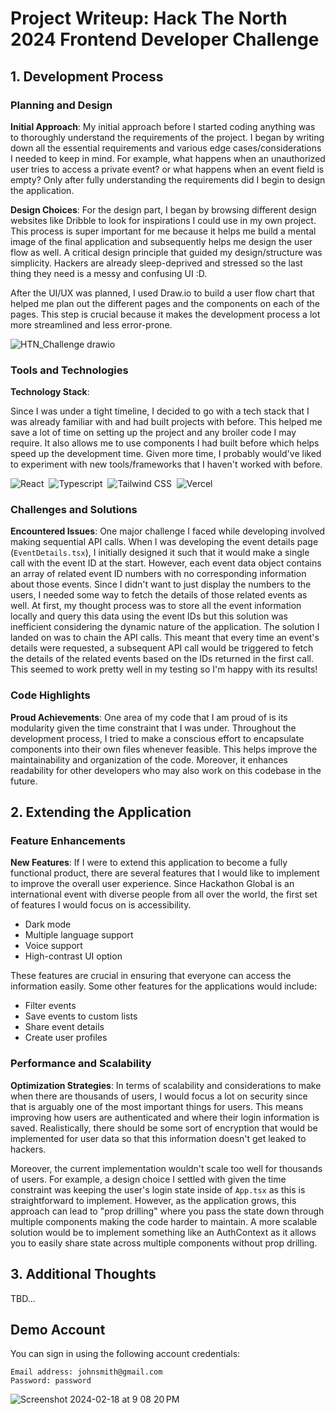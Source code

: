# Project Writeup: Hack The North 2024 Frontend Developer Challenge

## 1. Development Process

### Planning and Design

**Initial Approach**:
My initial approach before I started coding anything was to thoroughly understand the requirements of the project. I began by writing down all the essential requirements and various edge cases/considerations I needed to keep in mind. For example, what happens when an unauthorized user tries to access a private event? or what happens when an event field is empty? Only after fully understanding the requirements did I begin to design the application.

**Design Choices**:
For the design part, I began by browsing different design websites like Dribble to look for inspirations I could use in my own project. This process is super important for me because it helps me build a mental image of the final application and subsequently helps me design the user flow as well. A critical design principle that guided my design/structure was simplicity. Hackers are already sleep-deprived and stressed so the last thing they need is a messy and confusing UI :D.

After the UI/UX was planned, I used Draw.io to build a user flow chart that helped me plan out the different pages and the components on each of the pages. This step is crucial because it makes the development process a lot more streamlined and less error-prone.

![HTN_Challenge drawio](https://github.com/ericcxie/htn24-frontend-challenge/assets/66566975/fc116251-c4d3-4791-9a76-c9e6cb2a28b1)

### Tools and Technologies

**Technology Stack**:

Since I was under a tight timeline, I decided to go with a tech stack that I was already familiar with and had built projects with before. This helped me save a lot of time on setting up the project and any broiler code I may require. It also allows me to use components I had built before which helps speed up the development time. Given more time, I probably would've liked to experiment with new tools/frameworks that I haven't worked with before.

<img src="https://img.shields.io/badge/react-%2320232a.svg?style=for-the-badge&logo=react&logoColor=%2361DAFB" alt="React"/>&nbsp;
<img src="https://img.shields.io/badge/Typescript-%2320232a.svg?style=for-the-badge&logo=typescript&logoColor=blue" alt="Typescript"/>&nbsp;
<img src="https://img.shields.io/badge/tailwindcss-%2338B2AC.svg?style=for-the-badge&logo=tailwind-css&logoColor=white" alt="Tailwind CSS"/>&nbsp;
<img src="https://img.shields.io/badge/Vercel-000000.svg?style=for-the-badge&logo=Vercel&logoColor=white" alt="Vercel"/>

### Challenges and Solutions

**Encountered Issues**:
One major challenge I faced while developing involved making sequential API calls. When I was developing the event details page (`EventDetails.tsx`), I initially designed it such that it would make a single call with the event ID at the start. However, each event data object contains an array of related event ID numbers with no corresponding information about those events. Since I didn't want to just display the numbers to the users, I needed some way to fetch the details of those related events as well. At first, my thought process was to store all the event information locally and query this data using the event IDs but this solution was inefficient considering the dynamic nature of the application. The solution I landed on was to chain the API calls. This meant that every time an event's details were requested, a subsequent API call would be triggered to fetch the details of the related events based on the IDs returned in the first call. This seemed to work pretty well in my testing so I'm happy with its results!

### Code Highlights

**Proud Achievements**:
One area of my code that I am proud of is its modularity given the time constraint that I was under. Throughout the development process, I tried to make a conscious effort to encapsulate components into their own files whenever feasible. This helps improve the maintainability and organization of the code. Moreover, it enhances readability for other developers who may also work on this codebase in the future.

## 2. Extending the Application

### Feature Enhancements

**New Features**:
If I were to extend this application to become a fully functional product, there are several features that I would like to implement to improve the overall user experience. Since Hackathon Global is an international event with diverse people from all over the world, the first set of features I would focus on is accessibility.

- Dark mode
- Multiple language support
- Voice support
- High-contrast UI option

These features are crucial in ensuring that everyone can access the information easily. Some other features for the applications would include:

- Filter events
- Save events to custom lists
- Share event details
- Create user profiles

### Performance and Scalability

**Optimization Strategies**:
In terms of scalability and considerations to make when there are thousands of users, I would focus a lot on security since that is arguably one of the most important things for users. This means improving how users are authenticated and where their login information is saved. Realistically, there should be some sort of encryption that would be implemented for user data so that this information doesn't get leaked to hackers.

Moreover, the current implementation wouldn't scale too well for thousands of users. For example, a design choice I settled with given the time constraint was keeping the user's login state inside of `App.tsx` as this is straightforward to implement. However, as the application grows, this approach can lead to "prop drilling" where you pass the state down through multiple components making the code harder to maintain. A more scalable solution would be to implement something like an AuthContext as it allows you to easily share state across multiple components without prop drilling.

## 3. Additional Thoughts

TBD...

## Demo Account

You can sign in using the following account credentials:

```
Email address: johnsmith@gmail.com
Password: password
```

![Screenshot 2024-02-18 at 9 08 20 PM](https://github.com/ericcxie/htn24-frontend-challenge/assets/66566975/fba66053-b39e-4002-aef6-bac18638011d)

